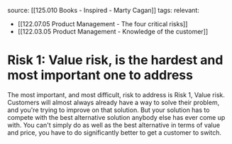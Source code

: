 source: [[125.010 Books - Inspired - Marty Cagan]]
tags:
relevant:
- [[122.07.05 Product Management - The four critical risks]]
- [[122.03.05 Product Management - Knowledge of the customer]]

# Risk 1: Value risk, is the hardest and most important one to address

The most important, and most difficult, risk to address is Risk 1, Value risk. Customers will almost always already have a way to solve their problem, and you're trying to improve on that solution. But your solution has to compete with the best alternative solution anybody else has ever come up with. You can't simply do as well as the best alternative in terms of value and price, you have to do significantly better to get a customer to switch.

